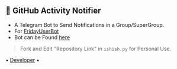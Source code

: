 ## 🐙 GitHub Activity Notifier

- A Telegram Bot to Send Notifications in a Group/SuperGroup.
- For [FridayUserBot](https://GitHub.com/DevsExpo/FridayUserBot)
- Bot can be Found [here](https://t.me/FridayGithubBot)

> Fork and Edit "Repository Link" in `ishish.py` for Personal Use.

• [Developer](https://GitHub.com/TechiError) •
